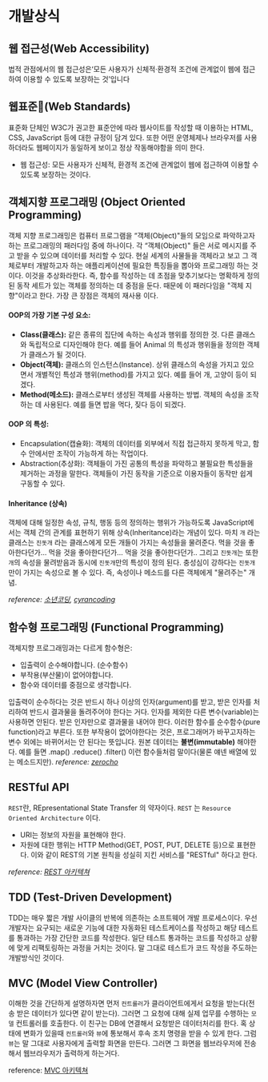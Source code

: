 # 개발상식

## 웹 접근성(Web Accessibility)
법적 관점에서의 웹 접근성은‘모든 사용자가 신체적·환경적 조건에 관계없이 웹에 접근하여 이용할 수 있도록 보장하는 것’입니다

## 웹표준(Web Standards)
표준화 단체인 W3C가 권고한 표준안에 따라 웹사이트를 작성할 때 이용하는 HTML, CSS, JavaScript 등에 대한 규정이 담겨 있다. 또한 어떤 운영체제나 브라우저를 사용하더라도 웹페이지가 동일하게 보이고 정상 작동해야함을 의미 한다.

- 웹 접근성: 모든 사용자가 신체적, 환경적 조건에 관계없이 웹에 접근하여 이용할 수 있도록 보장하는 것이다.

## 객체지향 프로그래밍 (Object Oriented Programming)
객체 지향 프로그래밍은 컴퓨터 프로그램을 “객체(Object)"들의 모임으로 파악하고자 하는 프로그래밍의 패러다임 중에 하나이다. 각 “객체(Object)" 들은 서로 메시지를 주고 받을 수 있으며 데이터를 처리할 수 있다. 현실 세계의 사물들을 객체라고 보고 그 객체로부터 개발하고자 하는 애플리케이션에 필요한 특징들을 뽑아와 프로그래밍 하는 것이다. 이것을 추상화라한다. 즉, 함수를 작성하는 데 초점을 맞추기보다는 명확하게 정의된 동작 세트가 있는 객체를 정의하는 데 중점을 둔다. 때문에 이 패러다임을 "객체 지향"이라고 한다. 가장 큰 장점은 객체의 재사용 이다.

#### OOP의 가장 기본 구성 요소:
- **Class(클래스):** 같은 종류의 집단에 속하는 속성과 행위를 정의한 것. 다른 클래스와 독립적으로 디자인해야 한다. 예를 들어 Animal 의 특성과 행위들을 정의한 객체가 클래스가 될 것이다.
- **Object(객체):** 클래스의 인스턴스(Instance). 상위 클래스의 속성을 가지고 있으면서 개별적인 특성과 행위(method)를 가지고 있다. 예를 들어 개, 고양이 등이 되겠다.
- **Method(메소드):** 클래스로부터 생성된 객체를 사용하는 방법. 객체의 속성을 조작하는 데 사용된다. 예를 들면 밥을 먹다, 짖다 등이 되겠다.

#### OOP 의 특성:

- Encapsulation(캡슐화): 객체의 데이터를 외부에서 직접 접근하지 못하게 막고, 함수 안에서만 조작이 가능하게 하는 작업이다.
- Abstraction(추상화): 객체들이 가진 공통의 특성을 파악하고 불필요한 특성들을 제거하는 과정을 말한다. 객체들이 가진 동작을 기준으로 이용자들이 동작만 쉽게 구동할 수 있다.

#### Inheritance (상속)
객체에 대해 일정한 속성, 규칙, 행동 등의 정의하는 행위가 가능하도록 JavaScript에서는 객체 간의 관계를 표현하기 위해 상속(Inheritance)라는 개념이 있다. 마치 `개` 라는 클래스는 `진돗개` 라는 클래스에게 모든 개들이 가지는 속성들을 물려준다. 먹을 것을 좋아한다던가… 먹을 것을 좋아한다던가… 먹을 것을 좋아한다던가.. 그리고 `진돗개`는 또한 `개`의 속성을 물려받음과 동시에 `진돗개`만의 특성이 정의 된다. 충성심이 강하다는 `진돗개`만이 가지는 속성으로 볼 수 있다. 즉, 속성이나 메소드를 다른 객체에게 "물려주는" 개념.

*reference: [소년코딩](https://boycoding.tistory.com/238), [cyrancoding](https://velog.io/@cyranocoding/%EA%B0%9D%EC%B2%B4-%EC%A7%80%ED%96%A5-%ED%94%84%EB%A1%9C%EA%B7%B8%EB%9E%98%EB%B0%8DOOP-Object-Oriented-Programming-%EA%B0%9C%EB%85%90-%EB%B0%8F-%ED%99%9C%EC%9A%A9-%EC%A0%95%EB%A6%AC-igjyooyc6c)*

## 함수형 프로그래밍 (Functional Programming)

객체지향 프로그래밍과는 다르게 함수형은:
- 입출력이 순수해야합니다. (순수함수)
- 부작용(부산물)이 없어야합니다.
- 함수와 데이터를 중점으로 생각합니다.

입출력이 순수하다는 것은 반드시 하나 이상의 인자(argument)를 받고, 받은 인자를 처리하여 반드시 결과물을 돌려주어야 한다는 거다. 인자를 제외한 다른 변수(variable)는 사용하면 안된다. 받은 인자만으로 결과물을 내어야 한다. 이러한 함수를 순수함수(pure function)라고 부른다. 또한 부작용이 없어야한다는 것은, 프로그래머가 바꾸고자하는 변수 외에는 바뀌어서는 안 된다는 뜻입니다. 원본 데이터는 **불변(immutable)** 해야한다. 예를 들면 .map() .reduce() .filter() 이런 함수들처럼 말이다(물론 얘넨 배열에 있는 메소드지만).
*reference: [zerocho](https://www.zerocho.com/category/JavaScript/post/576cafb45eb04d4c1aa35078)*

## RESTful API

`REST`란, REpresentational State Transfer 의 약자이다. `REST` 는 `Resource Oriented Architecture` 이다.
- URI는 정보의 자원을 표현해야 한다.
- 자원에 대한 행위는 HTTP Method(GET, POST, PUT, DELETE 등)으로 표현한다.
이와 같이 REST의 기본 원칙을 성실히 지킨 서비스를 "RESTful" 하다고 한다.

*reference: [REST 아키텍쳐](https://spoqa.github.io/2012/02/27/rest-introduction.html)*

## TDD (Test-Driven Development)

TDD는 매우 짧은 개발 사이클의 반복에 의존하는 소프트웨어 개발 프로세스이다. 우선 개발자는 요구되는 새로운 기능에 대한 자동화된 테스트케이스를 작성하고 해당 테스트를 통과하는 가장 간단한 코드를 작성한다. 일단 테스트 통과하는 코드를 작성하고 상황에 맞게 리팩토링하는 과정을 거치는 것이다. 말 그대로 테스트가 코드 작성을 주도하는 개발방식인 것이다.

## MVC (Model View Controller)

이해한 것을 간단하게 설명하자면 먼저 `컨트롤러`가 클라이언트에게서 요청을 받는다(전송 받은 데이터가 있다면 같이 받는다). 그러면 그 요청에 대해 실제 업무를 수행하는 `모델` 컨트롤러를 호출한다. 이 친구는 DB에 연결해서 요청받은 데이터처리를 한다. 혹 상태에 변화가 있을때 `컨트롤러`와 `뷰`에 통보해서 후속 조치 명령을 받을 수 있게 한다. 그럼 `뷰`는 말 그대로 사용자에게 출력할 화면을 만든다. 그러면 그 화면을 웹브라우저에 전송해서 웹브라우저가 출력하게 하는거다.

reference: [MVC 아키텍쳐](https://asfirstalways.tistory.com/180)